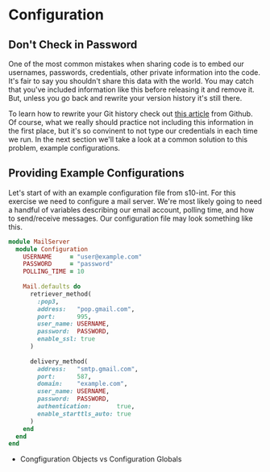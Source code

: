 Configuration
=============

Don't Check in Password
-----------------------

One of the most common mistakes when sharing code is to embed our usernames, passwords, credentials, other private information into the code. It's fair to say you shouldn't share this data with the world. You may catch that you've included information like this before releasing it and remove it. But, unless you go back and rewrite your version history it's still there.

To learn how to rewrite your Git history check out [this article](http://help.github.com/remove-sensitive-data/) from Github. Of course, what we really should practice not including this information in the first place, but it's so convinent to not type our credentials in each time we run. In the next section we'll take a look at a common solution to this problem, example configurations.

Providing Example Configurations
--------------------------------

Let's start of with an example configuration file from s10-int. For this exercise we need to configure a mail server. We're most likely going to need a handful of variables describing our email account, polling time, and how to send/receive messages. Our configuration file may look something like this.

```ruby
module MailServer
  module Configuration
    USERNAME     = "user@example.com"
    PASSWORD     = "password"
    POLLING_TIME = 10
    
    Mail.defaults do
      retriever_method(
        :pop3,
        address:   "pop.gmail.com",
        port:      995,
        user_name: USERNAME,
        password:  PASSWORD,
        enable_ssl: true
      )
      
      delivery_method(
        address:   "smtp.gmail.com",
        port:      587,
        domain:    "example.com",
        user_name: USERNAME,
        password:  PASSWORD,
        authentication:       true,
        enable_starttls_auto: true
      )
    end
  end
end
```


  - Congfiguration Objects vs Configuration Globals